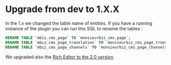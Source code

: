 # Upgrade from dev to 1.X.X

In the 1.x we changed the table name of entities.
If you have a running instance of the plugin you can run this SQL to rename the tables : 

```sql
RENAME TABLE `mbiz_cms_page` TO `monsieurbiz_cms_page`;
RENAME TABLE `mbiz_cms_page_translation` TO `monsieurbiz_cms_page_translation`;
RENAME TABLE `mbiz_cms_page_channels` TO `monsieurbiz_cms_page_channels`;
```
     
We upgraded also the [Rich Editor to the 2.0 version](https://github.com/monsieurbiz/SyliusRichEditorPlugin/blob/master/UPGRADE-2.0.md).  
